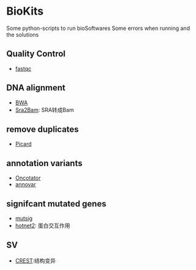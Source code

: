 # BioKits

Some python-scripts to run bioSoftwares
Some errors when running and the solutions

## Quality Control

* [fastqc](fastqc)

## DNA alignment

* [BWA](BWA)
* [Sra2Bam](Sra2Bam): SRA转成Bam

## remove duplicates

* [Picard](Picard)

## annotation variants

* [Oncotator](oncotator)
* [annovar](annovar)

## signifcant mutated genes

* [mutsig](mutsig)
* [hotnet2](hotnet2): 蛋白交互作用

## SV

* [CREST](CREST):结构变异
